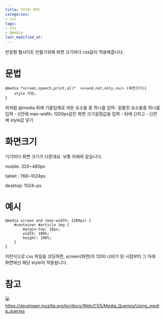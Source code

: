 ```yaml
---
title: 미디어 쿼리
categories:
- css
tags:
- css
- @media
last_modified_at:
---
```

반응형 웹사이트 만들기위해 화면 크기마다 css달리 적용해줍니다.

# 문법 

```
@media *screen,speech,print,all*  <u>and,not,only,<u/> (화면크기){
	style 지정;
}

```
위처럼 @media 뒤에 기울임체로 써둔 요소들 중 하나를 입력-
 밑줄친 요소들중 하나를 입력 - ()안에 max-width: 1200px같은 화면 크기설정값을 입력 -
뒤에 {}하고 - {}안에 style값 넣기 


# 화면크기

기기마다 화면 크기가 다른데요. 보통 아래와 같습니다. 

mobile: 320~480px

tablet : 768~1024px

desktop: 1024~px


# 예시

```
@media screen and (max-width: 1200px) {
    #container #article img {
        margin-top: 10px;
        width: 100%;
        height: 100%;
    }
}
```

이런식으로 css 파일을 코딩하면, screen(화면)이 1200 너비가 된 시점부터 그 아래 화면에선 해당 style이 적용됩니다. 


# 참고

💻 <https://developer.mozilla.org/ko/docs/Web/CSS/Media_Queries/Using_media_queries>
